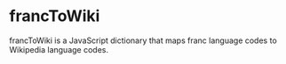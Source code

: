 # francToWiki

francToWiki is a JavaScript dictionary that maps franc language codes to Wikipedia language codes.
